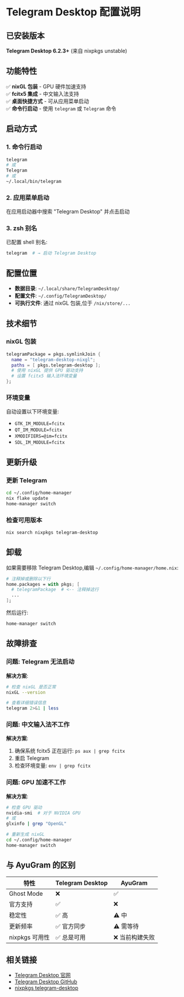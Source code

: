 # Telegram Desktop 配置说明

## 已安装版本

**Telegram Desktop 6.2.3+** (来自 nixpkgs unstable)

## 功能特性

✅ **nixGL 包装** - GPU 硬件加速支持  
✅ **fcitx5 集成** - 中文输入法支持  
✅ **桌面快捷方式** - 可从应用菜单启动  
✅ **命令行启动** - 使用 `telegram` 或 `Telegram` 命令  

## 启动方式

### 1. 命令行启动
```bash
telegram
# 或
Telegram
# 或
~/.local/bin/telegram
```

### 2. 应用菜单启动
在应用启动器中搜索 "Telegram Desktop" 并点击启动

### 3. zsh 别名
已配置 shell 别名:
```bash
telegram  # → 启动 Telegram Desktop
```

## 配置位置

- **数据目录**: `~/.local/share/TelegramDesktop/`
- **配置文件**: `~/.config/TelegramDesktop/`
- **可执行文件**: 通过 nixGL 包装,位于 `/nix/store/...`

## 技术细节

### nixGL 包装
```nix
telegramPackage = pkgs.symlinkJoin {
  name = "telegram-desktop-nixgl";
  paths = [ pkgs.telegram-desktop ];
  # 使用 nixGL 提供 GPU 驱动支持
  # 设置 fcitx5 输入法环境变量
};
```

### 环境变量
自动设置以下环境变量:
- `GTK_IM_MODULE=fcitx`
- `QT_IM_MODULE=fcitx`
- `XMODIFIERS=@im=fcitx`
- `SDL_IM_MODULE=fcitx`

## 更新升级

### 更新 Telegram
```bash
cd ~/.config/home-manager
nix flake update
home-manager switch
```

### 检查可用版本
```bash
nix search nixpkgs telegram-desktop
```

## 卸载

如果需要移除 Telegram Desktop,编辑 `~/.config/home-manager/home.nix`:

```nix
# 注释掉或删除以下行
home.packages = with pkgs; [
  # telegramPackage  # <-- 注释掉这行
  ...
];
```

然后运行:
```bash
home-manager switch
```

## 故障排查

### 问题: Telegram 无法启动
**解决方案**:
```bash
# 检查 nixGL 是否正常
nixGL --version

# 查看详细错误信息
telegram 2>&1 | less
```

### 问题: 中文输入法不工作
**解决方案**:
1. 确保系统 fcitx5 正在运行: `ps aux | grep fcitx`
2. 重启 Telegram
3. 检查环境变量: `env | grep fcitx`

### 问题: GPU 加速不工作
**解决方案**:
```bash
# 检查 GPU 驱动
nvidia-smi  # 对于 NVIDIA GPU
# 或
glxinfo | grep "OpenGL"

# 重新生成 nixGL
cd ~/.config/home-manager
home-manager switch
```

## 与 AyuGram 的区别

| 特性 | Telegram Desktop | AyuGram |
|-----|------------------|---------|
| Ghost Mode | ❌ | ✅ |
| 官方支持 | ✅ | ❌ |
| 稳定性 | ✅ 高 | ⚠️ 中 |
| 更新频率 | ✅ 官方同步 | ⚠️ 需等待 |
| nixpkgs 可用性 | ✅ 总是可用 | ❌ 当前构建失败 |

## 相关链接

- [Telegram Desktop 官网](https://desktop.telegram.org/)
- [Telegram Desktop GitHub](https://github.com/telegramdesktop/tdesktop)
- [nixpkgs telegram-desktop](https://github.com/NixOS/nixpkgs/blob/master/pkgs/applications/networking/instant-messengers/telegram/telegram-desktop/)
